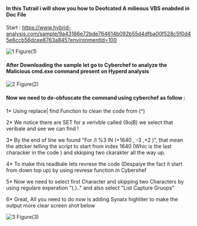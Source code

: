 
#### In this Tutrail i will show you how to Deofcated A milieous VBS enabded in Doc File 

Start : https://www.hybrid-analysis.com/sample/9a43186e72bde764614b092b55d4dfba00f528c5f0d45e6ccb56dcee8763a845?environmentId=100 

![1](https://user-images.githubusercontent.com/29158503/60865490-d0fdcc80-a22e-11e9-8114-827ce5233897.png)
                                                 Figure(1)


#### After Downloading the sample let go to Cyberchef to analyze the Malicious cmd.exe command present on Hyperd analysis


![2](https://user-images.githubusercontent.com/29158503/60865489-d0fdcc80-a22e-11e9-8a97-e358694714ee.png)
                                                   Figure(2)


#### Now we need to  de-obfuscate the command using cyberchef as follow : 
1* Using replace| find Function to clean the code from (^) 

2* We notice there are SET for a verivble called (9ojB) we select that veribale and see we can find ! 

3* By the end of line we found "For /l  %3  IN  (+1640 ,  -3 ,+2 )", that mean the attcker telling the script to start from index 1640 (Whic is the last characker in the code )  and skkiping  two ckarakter all the way up.

4* To make this readbale lets revrese the code (Despaiye the fact it start from down top up) by using revrese function in Cybershef 

5* Now we need to select first Character and skipping two Characters by using regulare experation "(.).." and also select "List Capture Gruops" 

6* Great, All you need to do now is adding Synatx highliter to make the output more clear screen shot below 

![3](https://user-images.githubusercontent.com/29158503/60870145-f2fc4c80-a238-11e9-9774-79f7cace6eff.PNG)
                                                   Figure(3)


